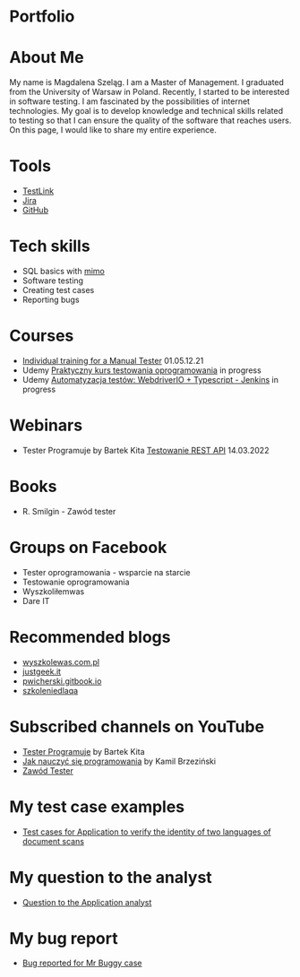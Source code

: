 # Portfolio
# About Me
My name is Magdalena Szeląg. I am a Master of Management. I graduated from the University of Warsaw in Poland. Recently, I started to be interested in software testing. I am fascinated by the possibilities of internet technologies. My goal is to develop knowledge and technical skills related to testing so that I can ensure the quality of the software that reaches users. On this page, I would like to share my entire experience.
# Tools
* [TestLink](https://www.testlink.org/)
* [Jira](https://www.atlassian.com/)
* [GitHub](https://github.com/)
# Tech skills 
* SQL basics with [mimo](https://getmimo.com/)
* Software testing
* Creating test cases
* Reporting bugs
# Courses
* [Individual training for a Manual Tester](https://www.wyszkolewas.com.pl/) 01.05.12.21
* Udemy [Praktyczny kurs testowania oprogramowania](https://www.udemy.com/course/praktyczny-kurs-testowania-oprogramowania/learn/lecture/29008772?start=0#overview) in progress
* Udemy [Automatyzacja testów: WebdriverIO + Typescript - Jenkins](https://www.udemy.com/course/testowanie-automatyczne-webdriverio/learn/lecture/29312514?start=0#overview) in progress
# Webinars
* Tester Programuje by Bartek Kita [Testowanie REST API](https://www.youtube.com/watch?v=OFN7ay5UreY) 14.03.2022
# Books
* R. Smilgin - Zawód tester
# Groups on Facebook
* Tester oprogramowania - wsparcie na starcie
* Testowanie oprogramowania
* Wyszkoliłemwas
* Dare IT
# Recommended blogs
* [wyszkolewas.com.pl](https://www.wyszkolewas.com.pl/)
* [justgeek.it](https://geek.justjoin.it/)
* [pwicherski.gitbook.io](https://pwicherski.gitbook.io/testowanie-oprogramowania/)
* [szkoleniedlaqa](https://szkoleniedlaqa.pl/)
# Subscribed channels on YouTube
* [Tester Programuje](https://www.youtube.com/channel/UCb4yMKYzaO-jYGeFSvMuHJQ) by Bartek Kita
* [Jak nauczyć się programowania](https://www.youtube.com/channel/UCxFUKrMr2RNOUm8jztlKCAA) by Kamil Brzeziński
* [Zawód Tester](https://www.youtube.com/channel/UCUJzan4zBUpWwS1yWZZCwUw/featured)
# My test case examples
* [Test cases for Application to verify the identity of two languages of document scans](https://docs.google.com/spreadsheets/d/1bfV5hUaXPGRF9jhui1fzEeexuHbgs_GO/edit?usp=sharing&ouid=109717024635922998817&rtpof=true&sd=true)
# My question to the analyst
* [Question to the Application analyst](https://drive.google.com/file/d/1hq0ygT0bmpFl2iQchOM1igawQfw9ShLZ/view?usp=sharing)
# My bug report
* [Bug reported for Mr Buggy case](https://drive.google.com/file/d/1SqaXfXwumuIGJcWgEy8UPImSfWK_hLvj/view?usp=sharing)

